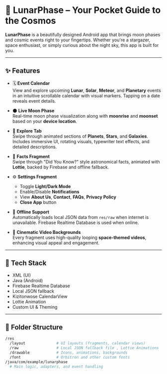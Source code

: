 # 🌙 LunarPhase – Your Pocket Guide to the Cosmos

**LunarPhase** is a beautifully designed Android app that brings moon phases and cosmic events right to your fingertips. Whether you're a stargazer, space enthusiast, or simply curious about the night sky, this app is built for you.

---

## ✨ Features

- 🗓 **Event Calendar**  
  View and explore upcoming **Lunar**, **Solar**, **Meteor**, and **Planetary** events in an intuitive scrollable calendar with visual markers. Tapping on a date reveals event details.

- 🌑 **Live Moon Phase**  
  Real-time moon phase visualization along with **moonrise** and **moonset** based on your **device location**.

- 🌌 **Explore Tab**  
  Swipe through animated sections of **Planets**, **Stars**, and **Galaxies**. Includes immersive UI, rotating visuals, typewriter text effects, and detailed descriptions.

- 🌠 **Facts Fragment**  
  Swipe through "Did You Know?" style astronomical facts, animated with **Lottie**, backed by Firebase and offline fallback.

- ⚙️ **Settings Fragment**  
  - Toggle **Light/Dark Mode**  
  - Enable/Disable **Notifications**  
  - View **About Us**, **Contact**, **FAQs**, **Privacy Policy**  
  - **Close App** button

- 📶 **Offline Support**  
  Automatically loads local JSON data from `res/raw` when internet is unavailable. Firebase Realtime Database is used when online.

- 🎥 **Cinematic Video Backgrounds**  
  Every fragment uses high-quality looping **space-themed videos**, enhancing visual appeal and engagement.

---

## 🚀 Tech Stack

- XML (UI)
- Java (Android)
- Firebase Realtime Database
- Local JSON fallback
- Kizitonwose CalendarView
- Lottie Animation
- Custom UI & Theming

---

## 📂 Folder Structure

```bash
/res
  /layout              # UI layouts (fragments, calendar views)
  /raw                 # Local JSON fallback file , Lottie Animations
  /drawable            # Icons, animations, backgrounds
  /font                # Orbitron and other custom fonts
/java/com/example/lunarphase
  # Main logic, adapters, and event handling
